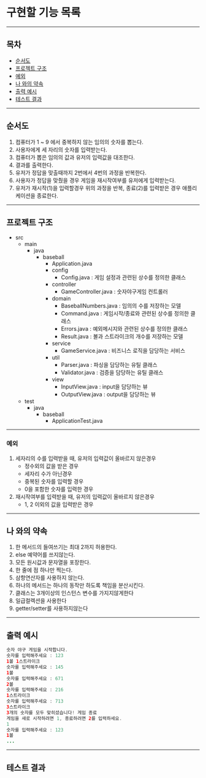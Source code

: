 # 구현할 기능 목록
***
## 목차
- [순서도](#순서도)
- [프로젝트 구조](#프로젝트-구조)
- [예외](#예외)
- [나 와의 약속](##나-와의-약속)
- [출력 예시](##출력-예시)
- [테스트 결과](##테스트-결과)
***
## 순서도
1. 컴퓨터가 1 ~ 9 에서 중복하지 않는 임의의 숫자를 뽑는다.
2. 사용자에게 세 자리의 숫자를 입력받는다.
3. 컴퓨터가 뽑은 임의의 값과 유저의 입력값을 대조한다.
4. 결과를 출력한다. 
5. 유저가 정답을 맞출때까지 2번에서 4번의 과정을 반복한다.
6. 사용자가 정답을 맞췄을 경우 게임을 재시작여부를 유저에게 입력받는다.
7. 유저가 재시작(1)을 입력할경우 위의 과정을 반복, 종료(2)를 입력받은 경우 애플리케이션을 종료한다.
***
## 프로젝트 구조
- src
   - main
      - java
         - baseball
            - Application.java
            - config
               - Config.java : 게임 설정과 관련된 상수를 정의한 클래스
            - controller
               - GameController.java : 숫자야구게임 컨트롤러
            - domain
               - BaseballNumbers.java : 임의의 수를 저장하는 모델
               - Command.java : 게임시작/종료와 관련된 상수를 정의한 클래스
               - Errors.java : 예외메시지와 관련된 상수를 정의한 클래스
               - Result.java : 볼과 스트라이크의 개수를 저장하는 모델
            - service
               - GameService.java : 비즈니스 로직을 담당하는 서비스
            - util
               - Parser.java : 파싱을 담당하는 유틸 클래스
               - Validator.java : 검증을 담당하는 유틸 클래스
            - view
               - InputView.java : input을 담당하는 뷰
               - OutputView.java : output을 담당하는 뷰
   - test
      - java
         - baseball
            - ApplicationTest.java
***
### 예외
1. 세자리의 수를 입력받을 때, 유저의 입력값이 올바르지 않은경우
    * 정수외의 값을 받은 경우
    * 세자리 수가 아닌경우
    * 중복된 숫자를 입력할 경우
    * 0을 포함한 숫자를 입력한 경우
2. 재시작여부를 입력받을 때, 유저의 입력값이 올바르지 않은경우
    * 1, 2 이외의 값을 입력받은 경우
*** 
## 나 와의 약속
1. 한 메서드의 들여쓰기는 최대 2까지 허용한다.
2. else 예약어를 쓰지않는다.
3. 모든 원시값과 문자열을 포장한다.
4. 한 줄에 점 하나만 찍는다.
6. 삼항연산자를 사용하지 않는다.
7. 하나의 메서드는 하나의 동작만 하도록 책임을 분산시킨다.
8. 클래스는 3개이상의 인스턴스 변수를 가지지않게한다
9. 일급컬렉션을 사용한다
10. getter/setter를 사용하지않는다
***
## 출력 예시
```java
숫자 야구 게임을 시작합니다.
숫자를 입력해주세요 : 123
1볼 1스트라이크
숫자를 입력해주세요 : 145
1볼
숫자를 입력해주세요 : 671
2볼
숫자를 입력해주세요 : 216
1스트라이크
숫자를 입력해주세요 : 713
3스트라이크
3개의 숫자를 모두 맞히셨습니다! 게임 종료
게임을 새로 시작하려면 1, 종료하려면 2를 입력하세요.
1
숫자를 입력해주세요 : 123
1볼
...
```
***
## 테스트 결과
